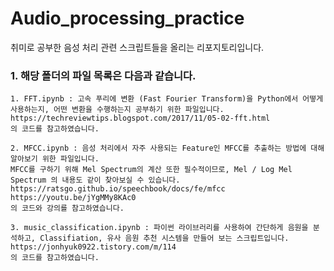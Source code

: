# Audio_processing_practice

취미로 공부한 음성 처리 관련 스크립트들을 올리는 리포지토리입니다.

### 1. 해당 폴더의 파일 목록은 다음과 같습니다.

```text
1. FFT.ipynb : 고속 푸리에 변환 (Fast Fourier Transform)을 Python에서 어떻게 사용하는지, 어떤 변환을 수행하는지 공부하기 위한 파일입니다.
https://techreviewtips.blogspot.com/2017/11/05-02-fft.html
의 코드를 참고하였습니다.

2. MFCC.ipynb : 음성 처리에서 자주 사용되는 Feature인 MFCC를 추출하는 방법에 대해 알아보기 위한 파일입니다.
MFCC를 구하기 위해 Mel Spectrum의 계산 또한 필수적이므로, Mel / Log Mel Spectrum 의 내용도 같이 찾아보실 수 있습니다.
https://ratsgo.github.io/speechbook/docs/fe/mfcc
https://youtu.be/jYgMMy8KAc0
의 코드와 강의를 참고하였습니다.

3. music_classification.ipynb : 파이썬 라이브러리를 사용하여 간단하게 음원을 분석하고, Classifiation, 유사 음원 추천 시스템을 만들어 보는 스크립트입니다.
https://jonhyuk0922.tistory.com/m/114
의 코드를 참고하였습니다.
```
